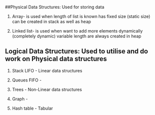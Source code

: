 ##Physical Data Structures: Used for storing data



1. Array- is used when length of list is known 
	has fixed size (static size) 
	can be created in stack as well as heap



2. Linked list- is used when want to add more elements dynamically (completely dynamic)
		variable length
		are always created in heap
		
		
		
## Logical Data Structures: Used to utilise and do work on Physical data structures

1. Stack  LIFO  -
			Linear data structures
2. Queues FIFO  -     

3. Trees      -
			Non-Linear data structures
4. Graph      -


5. Hash table  -       Tabular



